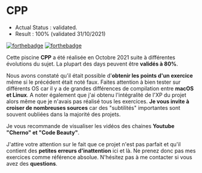 # CPP

- Actual Status : validated.
- Result        : 100% (validated 31/10/2021)

[![forthebadge](https://forthebadge.com/images/badges/made-with-c-plus-plus.svg)](https://forthebadge.com)
[![forthebadge](https://forthebadge.com/images/badges/built-with-love.svg)](https://forthebadge.com)

Cette piscine **CPP** a été réalisée en Octobre 2021 suite à différentes évolutions du sujet. La plupart des days peuvent être **validés à 80%**. 

Nous avons constaté qu'il était possible d'**obtenir les points d'un exercice** même si le précédent était noté faux. Faites attention à bien tester sur différents OS car il y a de grandes différences de compilation entre **macOS et Linux**. A noter également que j'ai obtenu l'intégralité de l'XP du projet alors même que je n'avais pas réalisé tous les exercices. 
**Je vous invite à croiser de nombreuses sources** car des "subtilités" importantes sont souvent oubliées dans la majorité des projets. 

Je vous recommande de visualiser les vidéos des chaines **Youtube "Cherno" et "Code Beauty"**. 

J'attire votre attention sur le fait que ce projet n'est pas parfait et qu'il contient des **petites erreurs d'inattention** ici et là. Ne prenez donc pas mes exercices comme référence absolue. N'hésitez pas à me contacter si vous avez des **questions**. 
